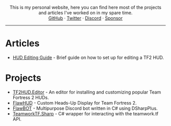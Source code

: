 <!-- HIDE PAGE TITLE -->
<style>
  .md-typeset h1,
  .md-content__button {
    display: none;
  }
</style>
<p align="center">
  <p align="center">
    This is my personal website, here you can find here most of the projects and articles I've worked on in my spare time.
    <br />
    <a href="https://github.com/CriticalFlaw?tab=repositories">GitHub</a>
    ·
    <a href="https://twitter.com/CriticalFlaw_">Twitter</a>
    ·
    <a href="https://discord.gg/hTdtK9vBhE">Discord</a>
    ·
    <a href="https://github.com/sponsors/CriticalFlaw">Sponsor</a>
  </p>
</p>

<hr/>

# Articles
* [HUD Editing Guide](https://criticalflaw.github.io/hud-guide/intro/) - Brief guide on how to set up for editing a TF2 HUD.

# Projects
* [TF2HUD.Editor](https://www.editor.criticalflaw.ca/) - An editor for installing and customizing popular Team Fortress 2 HUDs.
* [FlawHUD](https://github.com/CriticalFlaw/flawhud/) - Custom Heads-Up Display for Team Fortress 2.
* [FlawBOT](https://www.flawbot.criticalflaw.ca/) - Multipurpose Discord bot written in C# using DSharpPlus.
* [TeamworkTF.Sharp](https://github.com/CriticalFlaw/TeamworkTF.Sharp/) - C# wrapper for interacting with the teamwork.tf API.
